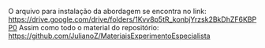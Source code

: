 O arquivo para instalação da abordagem se encontra no link:
https://drive.google.com/drive/folders/1Kvv8p5tR_konbjYrzsk2BkDhZF6KBPP0
Assim como todo o material do repositório: https://github.com/JulianoZ/MateriaisExperimentoEspecialista
